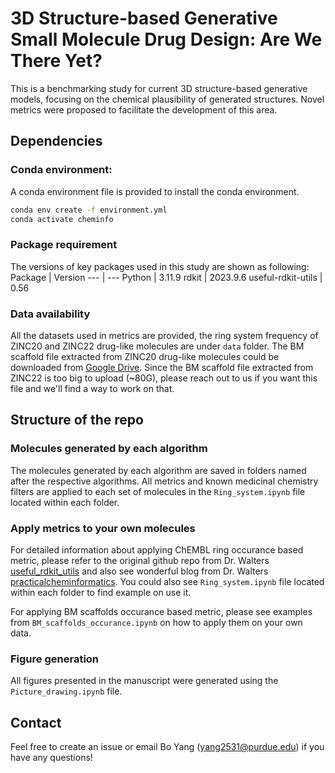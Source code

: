 # 3D Structure-based Generative Small Molecule Drug Design: Are We There Yet?
This is a benchmarking study for current 3D structure-based generative models, focusing on the chemical plausibility of generated structures. Novel metrics were proposed to facilitate the development of this area.


## Dependencies
### Conda environment:
A conda environment file is provided to install the conda environment.
```bash
conda env create -f environment.yml
conda activate cheminfo
```
### Package requirement
The versions of key packages used in this study are shown as following:
Package  | Version
--- | ---
Python | 3.11.9
rdkit | 2023.9.6
useful-rdkit-utils | 0.56

### Data availability
All the datasets used in metrics are provided, the ring system frequency of ZINC20 and ZINC22 drug-like molecules are under `data` folder. The BM scaffold file extracted from ZINC20 drug-like molecules could be downloaded from [Google Drive](https://drive.google.com/drive/folders/1k4UIMPTKbDZhaEMlUwq6kTffof7UoTM7?usp=sharing). Since the BM scaffold file extracted from ZINC22 is too big to upload (~80G), please reach out to us if you want this file and we'll find a way to work on that.


## Structure of the repo
### Molecules generated by each algorithm
The molecules generated by each algorithm are saved in folders named after the respective algorithms. 
All metrics and known medicinal chemistry filters are applied to each set of molecules in the `Ring_system.ipynb` file located within each folder.

### Apply metrics to your own molecules
For detailed information about applying ChEMBL ring occurance based metric, please refer to the original github repo from Dr. Walters [useful_rdkit_utils](https://github.com/PatWalters/useful_rdkit_utils/blob/master/notebooks/demo_ring_systems.ipynb) and also see wonderful blog from Dr. Walters [practicalcheminformatics](https://practicalcheminformatics.blogspot.com/2022/12/identifying-ring-systems-in-molecules.html). You could also see `Ring_system.ipynb` file located within each folder to find example on use it.

For applying BM scaffolds occurance based metric, please see examples from `BM_scaffolds_occurance.ipynb` on how to apply them on your own data. 

### Figure generation
All figures presented in the manuscript were generated using the `Picture_drawing.ipynb` file.

## Contact
Feel free to create an issue or email Bo Yang (yang2531@purdue.edu) if you have any questions!
